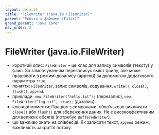 ```yaml
---
layout: default
title: "FileWriter (java.io.FileWriter)"
parent: "Робота з файлами (Files)"
grand_parent: "Java Core"
nav_order: 2
---
```


# FileWriter (java.io.FileWriter)

*   короткий опис: `FileWriter` – це клас для запису символів (тексту) у файл. За замовчуванням перезаписує вміст файлу, але може працювати в режимі дозапису (append) за допомогою додаткового параметра `true`.
*   поняття: `FileWriter`, запис символів, кодування, `write()`, `close()`, `flush()`, `append`.
*   приклади: `new FileWriter("hello.txt");` (перезапис), `new FileWriter("log.txt", true);` (дозапис).
*   ключові моменти: Працює з символами, обов'язково викликати `close()` або `flush()` для збереження даних. Не є високоефективним для великих обсягів (потребує `BufferedWriter`).
*   що важливо знати на співбесіді: Як записати текст, `append` режим, важливість закриття потоку.
